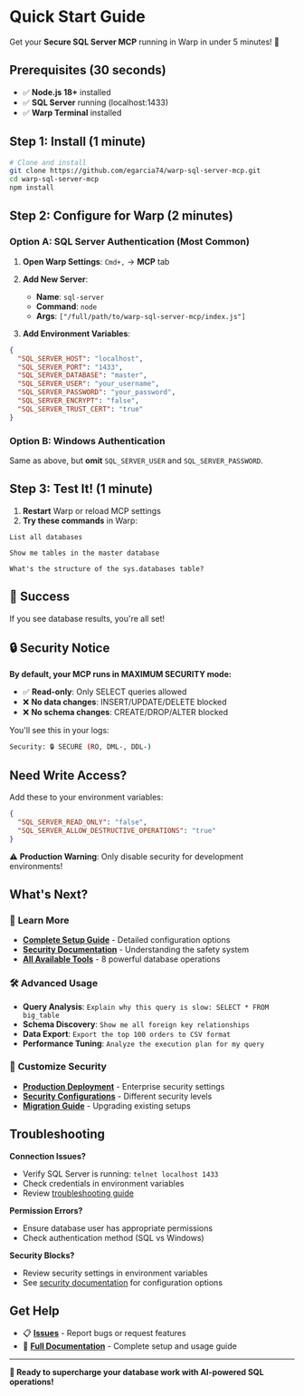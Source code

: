 # Quick Start Guide

Get your **Secure SQL Server MCP** running in Warp in under 5 minutes! 🚀

## Prerequisites (30 seconds)

- ✅ **Node.js 18+** installed
- ✅ **SQL Server** running (localhost:1433)
- ✅ **Warp Terminal** installed

## Step 1: Install (1 minute)

```bash
# Clone and install
git clone https://github.com/egarcia74/warp-sql-server-mcp.git
cd warp-sql-server-mcp
npm install
```

## Step 2: Configure for Warp (2 minutes)

### Option A: SQL Server Authentication (Most Common)

1. **Open Warp Settings**: `Cmd+,` → **MCP** tab
2. **Add New Server**:
   - **Name**: `sql-server`
   - **Command**: `node`
   - **Args**: `["/full/path/to/warp-sql-server-mcp/index.js"]`

3. **Add Environment Variables**:

```json
{
  "SQL_SERVER_HOST": "localhost",
  "SQL_SERVER_PORT": "1433",
  "SQL_SERVER_DATABASE": "master",
  "SQL_SERVER_USER": "your_username",
  "SQL_SERVER_PASSWORD": "your_password",
  "SQL_SERVER_ENCRYPT": "false",
  "SQL_SERVER_TRUST_CERT": "true"
}
```

### Option B: Windows Authentication

Same as above, but **omit** `SQL_SERVER_USER` and `SQL_SERVER_PASSWORD`.

## Step 3: Test It! (1 minute)

1. **Restart** Warp or reload MCP settings
2. **Try these commands** in Warp:

```text
List all databases
```

```text
Show me tables in the master database
```

```text
What's the structure of the sys.databases table?
```

## 🎉 Success

If you see database results, you're all set!

## 🔒 Security Notice

**By default, your MCP runs in MAXIMUM SECURITY mode:**

- ✅ **Read-only**: Only SELECT queries allowed
- ❌ **No data changes**: INSERT/UPDATE/DELETE blocked
- ❌ **No schema changes**: CREATE/DROP/ALTER blocked

You'll see this in your logs:

```bash
Security: 🔒 SECURE (RO, DML-, DDL-)
```

## Need Write Access?

Add these to your environment variables:

```json
{
  "SQL_SERVER_READ_ONLY": "false",
  "SQL_SERVER_ALLOW_DESTRUCTIVE_OPERATIONS": "true"
}
```

⚠️ **Production Warning**: Only disable security for development environments!

## What's Next?

### 📖 **Learn More**

- **[Complete Setup Guide](README.md#configuration)** - Detailed configuration options
- **[Security Documentation](SECURITY.md)** - Understanding the safety system
- **[All Available Tools](README.md#available-tools)** - 8 powerful database operations

### 🛠️ **Advanced Usage**

- **Query Analysis**: `Explain why this query is slow: SELECT * FROM big_table`
- **Schema Discovery**: `Show me all foreign key relationships`
- **Data Export**: `Export the top 100 orders to CSV format`
- **Performance Tuning**: `Analyze the execution plan for my query`

### 🔧 **Customize Security**

- **[Production Deployment](SECURITY.md#production-deployment-guidelines)** - Enterprise security settings
- **[Security Configurations](README.md#security-configurations)** - Different security levels
- **[Migration Guide](README.md#migration-from-previous-versions)** - Upgrading existing setups

## Troubleshooting

**Connection Issues?**

- Verify SQL Server is running: `telnet localhost 1433`
- Check credentials in environment variables
- Review [troubleshooting guide](README.md#troubleshooting-configuration)

**Permission Errors?**

- Ensure database user has appropriate permissions
- Check authentication method (SQL vs Windows)

**Security Blocks?**

- Review security settings in environment variables
- See [security documentation](SECURITY.md) for configuration options

## Get Help

- 📋 **[Issues](https://github.com/egarcia74/warp-sql-server-mcp/issues)** - Report bugs or request features
- 📖 **[Full Documentation](README.md)** - Complete setup and usage guide

---

**🚀 Ready to supercharge your database work with AI-powered SQL operations!**
